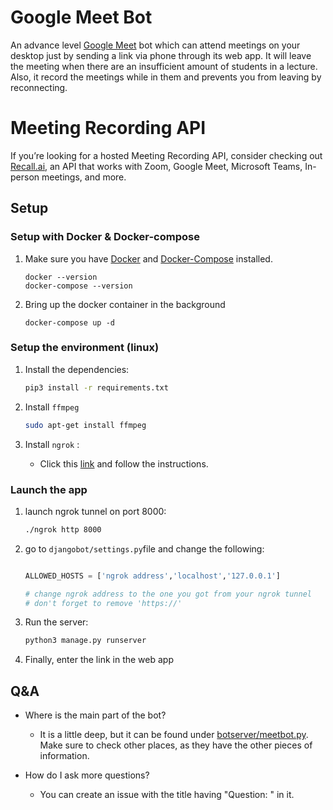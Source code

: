 # Google Meet Bot

An advance level [Google Meet](https://support.google.com/meet/?hl=en#topic=14074839) bot which can attend meetings on your desktop just by sending a link via phone through its web app. It will leave the meeting when there are an insufficient amount of students in a lecture. Also, it record the meetings while in them and prevents you from leaving by reconnecting.

# Meeting Recording API
If you’re looking for a hosted Meeting Recording API, consider checking out [Recall.ai](https://www.recall.ai/?utm_source=github&utm_medium=sponsorship&utm_campaign=amangupta-google-meet-bot), an API that works with Zoom, Google Meet, Microsoft Teams, In-person meetings, and more.

## Setup

### Setup with Docker & Docker-compose

1. Make sure you have [Docker](https://docs.docker.com/get-docker/) and [Docker-Compose](https://docs.docker.com/compose/install/) installed.

    ```shell script
    docker --version
    docker-compose --version
    ```

2. Bring up the docker container in the background
    
    ```shell script
   docker-compose up -d
    ```

### Setup the environment (linux)

1. Install the dependencies:
   
   ```bash
   pip3 install -r requirements.txt
   ```
   
2. Install `ffmpeg`

   ```bash
   sudo apt-get install ffmpeg
   ```

3. Install `ngrok` :

   * Click this [link](https://ngrok.com/download) and follow the instructions.

### Launch the app

1. launch ngrok tunnel on port 8000:

   ```bash
   ./ngrok http 8000
   ```

2. go to `djangobot/settings.py`file and change the following:

   ```python
   
   ALLOWED_HOSTS = ['ngrok address','localhost','127.0.0.1']
   
   # change ngrok address to the one you got from your ngrok tunnel
   # don't forget to remove 'https://'
   ```

3. Run the server:

   ```bash
   python3 manage.py runserver
   ```

4. Finally, enter the link in the web app 

## Q&A

- Where is the main part of the bot?

  - It is a little deep, but it can be found under [botserver/meetbot.py](https://github.com/evjf/PR-google-meet-bot/blob/master/botserver/meetbot.py.). Make sure to check other places, as they have the other pieces of information.

- How do I ask more questions?

  - You can create an issue with the title having "Question: " in it.
